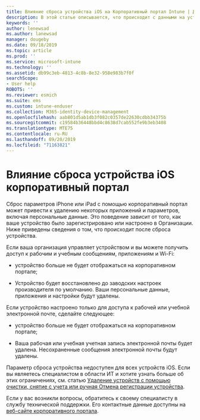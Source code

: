 ```yaml
---
title: Влияние сброса устройства iOS на Корпоративный портал Intune | Документация Майкрософт
description: В этой статье описывается, что происходит с данными на устройстве iOS после сброса в Корпоративный портал Intune.
keywords: ''
author: lenewsad
ms.author: lanewsad
manager: dougeby
ms.date: 09/18/2019
ms.topic: article
ms.prod: ''
ms.service: microsoft-intune
ms.technology: ''
ms.assetid: db99c3eb-4813-4c8b-8e32-958e983b7f0f
searchScope:
- User help
ROBOTS: ''
ms.reviewer: esmich
ms.suite: ems
ms.custom: intune-enduser
ms.collection: M365-identity-device-management
ms.openlocfilehash: aab801d5ab1db3f082c0357de22630cdbb34375b
ms.sourcegitcommit: c19584b36448bbd4c8638d7cab552fe9b3eb3408
ms.translationtype: MTE75
ms.contentlocale: ru-RU
ms.lasthandoff: 09/20/2019
ms.locfileid: "71163821"
---
```

# <a name="effects-of-company-portal-ios-device-reset"></a>Влияние сброса устройства iOS корпоративный портал 

Сброс параметров iPhone или iPad с помощью корпоративный портал может привести к удалению некоторых приложений и параметров, включая персональные данные. Это поведение зависит от того, как ваше устройство было зарегистрировано или настроено в Организации. Ниже приведены сведения о том, что происходит после сброса устройства.  

Если ваша организация управляет устройством и вы можете получить доступ к рабочим и учебным сообщениям, приложениям и Wi-Fi:

- устройство больше не будет отображаться на корпоративном портале;  

- Устройство будет восстановлено до заводских настроек производителя по умолчанию. Ваши персональные данные, приложения и настройки будут удалены.

Если устройство настроено только для доступа к рабочей или учебной электронной почте, сделайте следующее:

- устройство больше не будет отображаться на корпоративном портале;  

- Ваша рабочая или учебная учетная запись электронной почты будет удалена. Несохраненные сообщения электронной почты будут удалены.   

Параметр сброса устройства недоступен для всех устройств iOS. Если вы являетесь специалистом в области ИТ и хотите узнать больше об этих ограничениях, см. статью [Удаление устройств с помощью очистки, снятие с учета или ручная Отмена регистрации устройства](https://docs.microsoft.com/intune/devices-wipe).  

Если у вас возникли вопросы, обратитесь к своему специалисту в службу технической поддержки. Его контактные данные доступны на [веб-сайте корпоративного портала](https://go.microsoft.com/fwlink/?linkid=2010980).
